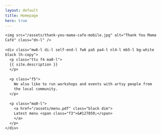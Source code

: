 ```yaml
---
layout: default
title: Homepage
hero: true
---
```


<div class="hero-l cover-l">
  <div class="vh-100-l flex-l">

    <img src="/assets/thank-you-mama-cafe-mobile.jpg" alt="Thank You Mama Café" class="dn-l" />

    <div class="mw6-l di-l self-end-l fw6 pa5 pa4-l nl4-l mb5-l bg-white black lh-copy">
      <p class="ttu f4 ma0-l">
      {{ site.description }}
      </p>

      <p class="f5">
        We also like to run workshops and events with artsy people from
        the local community.
      </p>

      <p class="ma0-l">
        <a href="/assets/menu.pdf" class="black dim">
        Latest menu <span class="f3">&#127859;</span>
        </a>
      </p>
    </div>
  </div>
</div>
